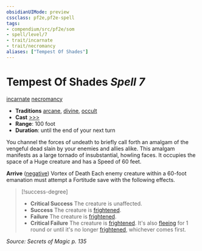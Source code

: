```yaml
---
obsidianUIMode: preview
cssclass: pf2e,pf2e-spell
tags:
- compendium/src/pf2e/som
- spell/level/7
- trait/incarnate
- trait/necromancy
aliases: ["Tempest Of Shades"]
---
```

# Tempest Of Shades *Spell 7*   
[incarnate](incarnate-som.md "Incarnate Spell Trait")  [necromancy](necromancy.md "Necromancy School Trait")  

- **Traditions** [arcane](arcane.md "Arcane Tradition Trait"), [divine](divine.md "Divine Tradition Trait"), [occult](occult.md "Occult Tradition Trait")
- **Cast** [>>>](chapter-9-playing-the-game.md#Actions "Three-Action") 
- **Range**: 100 foot
- **Duration**: until the end of your next turn

You channel the forces of undeath to briefly call forth an amalgam of the vengeful dead slain by your enemies and allies alike. This amalgam manifests as a large tornado of insubstantial, howling faces. It occupies the space of a Huge creature and has a Speed of 60 feet.

**Arrive** ([negative](negative.md "Negative Energy & Element Trait")) Vortex of Death Each enemy creature within a 60-foot emanation must attempt a Fortitude save with the following effects.

> [!success-degree] 
> - **Critical Success** The creature is unaffected.
> - **Success** The creature is [frightened](conditions.md#Frightened).
> - **Failure** The creature is [frightened](conditions.md#Frightened).
> - **Critical Failure** The creature is [frightened](conditions.md#Frightened). It's also [fleeing](conditions.md#Fleeing) for 1 round or until it's no longer [frightened](conditions.md#Frightened), whichever comes first.

*Source: Secrets of Magic p. 135*
